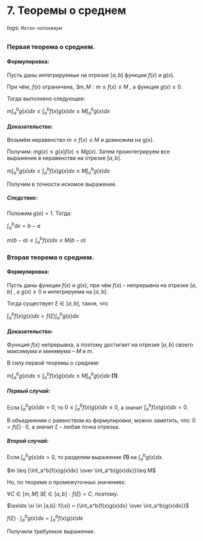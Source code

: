 # 7. Теоремы о среднем
###### tags: `Матан-колоквиум`
### Первая теорема о среднем.

#### Формулировка:

Пусть даны интегрируемые на отрезке $[a,b]$  функции $f(x)$ и $g(x)$.

При чём, $f(x)$ ограничена, $\exists m, M : m \leq f(x) \leq M$ , а функция $g(x) \geq 0$.

Тогда выполнено следующее:

$m\int_a^b{g(x)dx} \leq \int_a^b{f(x)g(x)dx} \leq M\int_a^b{g(x)dx}$

#### Доказательство:

Возьмём неравенство $m \leq f(x) \leq M$ и домножим на g(x).

Получим: $mg(x) \leq g(x)f(x) \leq Mg(x)$. Затем проинтегрируем все выражения в неравенстве на отрезке $[a,b]$.

$m\int_a^b{g(x)dx} \leq \int_a^b{f(x)g(x)dx} \leq M\int_a^b{g(x)dx}$  

Получим в точности искомое выражение.

##### Следствие:

Положим $g(x) = 1$. Тогда:

$\int_a^b{dx} = b-a$ 

$m(b-a) \leq \int_a^b{f(x)}dx \leq M(b-a)$ 

### Вторая теорема о среднем.

#### Формулировка:

Пусть даны функции $f(x)$ и $g(x)$, при чём $f(x)$ – непрерывна на отрезке $[a,b]$ , а $g(x) \geq 0$ и интегрируема на $[a,b]$.

Тогда существует $\xi \in [a,b]$, такое, что

 $\int_a^b{f(x)g(x)dx} = f(\xi)\int_a^b{g(x)dx}$

#### Доказательство:

Функция $f(x)$ непрерывна, а поэтому достигает на отрезке $[a,b]$ своего максимума и минимума – $M$ и $m$.

В силу первой теоремы о среднем:

$m\int_a^b{g(x)dx} \leq \int_a^b{f(x)g(x)dx} \leq M\int_a^b{g(x)dx}$ **(1)**

#####  Первый случай:

Если $\int_a^b{g(x)dx} = 0$, то  $0 \leq \int_a^b{f(x)g(x)dx} \leq 0$, а значит $\int_a^b{f(x)g(x)dx} = 0$.

В объединении с равенством из формулировки, можно заметить, что: $0 = f(\xi) \cdot 0$, а значит $\xi$ – любая точка отрезка.

##### Второй случай:

Если $\int_a^b{g(x)dx} > 0$, то разделим выражение **(1)** на $\int_a^b{g(x)dx}$.

$m \leq {\int_a^b{f(x)g(x)dx} \over \int_a^b{g(x)dx}}\leq M$

Но, по теореме о промежуточных значениях:

$\forall C \in [m,M] \ \exists \xi \in [a,b]: f(\xi) = C$, поэтому:

  $\exists \xi \in [a,b]: f(\xi) = {\int_a^b{f(x)g(x)dx} \over \int_a^b{g(x)dx}}$ 

$f(\xi) \cdot  \int_a^b{g(x)dx} = \int_a^b{f(x)g(x)dx}$

Получили требуемое выражение.








